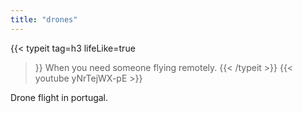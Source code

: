 ```yaml
---
title: "drones"
---
```

{{< typeit 
  tag=h3
  lifeLike=true
>}}
When you need someone flying remotely.
{{< /typeit >}}
{{< youtube yNrTejWX-pE >}}

Drone flight in portugal.